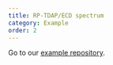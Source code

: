 ```yaml
---
title: RP-TDAP/ECD spectrum 
category: Example
order: 2
---
```



Go to our [example repository](https://gitee.com/tdapw).


